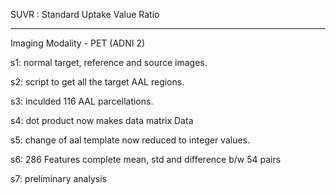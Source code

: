 SUVR : Standard Uptake Value Ratio

----------------------------------------------------------------------

Imaging Modality - PET (ADNI 2)

s1: normal target, reference and source images.

s2: script to get all the target AAL regions.

s3: inculded 116 AAL parcellations.

s4: dot product now makes data matrix Data

s5: change of aal template now reduced to integer values.

s6: 286 Features complete mean, std and difference b/w 54 pairs

s7: preliminary analysis 
